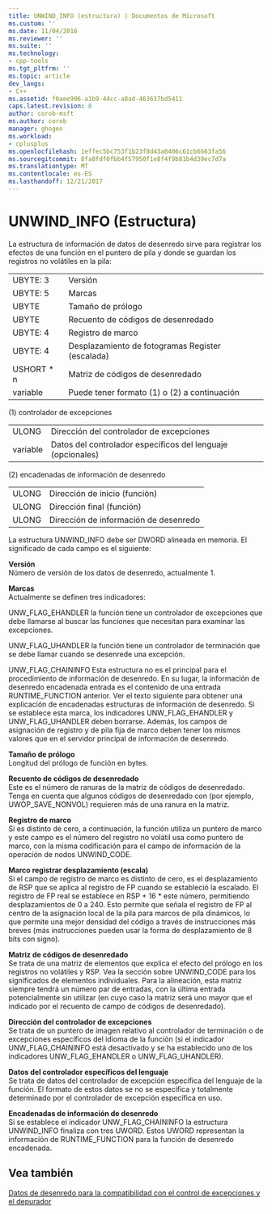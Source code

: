 ```yaml
---
title: UNWIND_INFO (estructura) | Documentos de Microsoft
ms.custom: ''
ms.date: 11/04/2016
ms.reviewer: ''
ms.suite: ''
ms.technology:
- cpp-tools
ms.tgt_pltfrm: ''
ms.topic: article
dev_langs:
- C++
ms.assetid: f0aee906-a1b9-44cc-a8ad-463637bd5411
caps.latest.revision: 8
author: corob-msft
ms.author: corob
manager: ghogen
ms.workload:
- cplusplus
ms.openlocfilehash: 1effec5bc753f1b23f8d43a8406c61cb6663fa56
ms.sourcegitcommit: 8fa8fdf0fbb4f57950f1e8f4f9b81b4d39ec7d7a
ms.translationtype: MT
ms.contentlocale: es-ES
ms.lasthandoff: 12/21/2017
---
```

# <a name="struct-unwindinfo"></a>UNWIND_INFO (Estructura)
La estructura de información de datos de desenredo sirve para registrar los efectos de una función en el puntero de pila y donde se guardan los registros no volátiles en la pila:  
  
|||  
|-|-|  
|UBYTE: 3|Versión|  
|UBYTE: 5|Marcas|  
|UBYTE|Tamaño de prólogo|  
|UBYTE|Recuento de códigos de desenredado|  
|UBYTE: 4|Registro de marco|  
|UBYTE: 4|Desplazamiento de fotogramas Register (escalada)|  
|USHORT * n|Matriz de códigos de desenredado|  
|variable|Puede tener formato (1) o (2) a continuación|  
  
 (1) controlador de excepciones  
  
|||  
|-|-|  
|ULONG|Dirección del controlador de excepciones|  
|variable|Datos del controlador específicos del lenguaje (opcionales)|  
  
 (2) encadenadas de información de desenredo  
  
|||  
|-|-|  
|ULONG|Dirección de inicio (función)|  
|ULONG|Dirección final (función)|  
|ULONG|Dirección de información de desenredo|  
  
 La estructura UNWIND_INFO debe ser DWORD alineada en memoria. El significado de cada campo es el siguiente:  
  
 **Versión**  
 Número de versión de los datos de desenredo, actualmente 1.  
  
 **Marcas**  
 Actualmente se definen tres indicadores:  
  
 UNW_FLAG_EHANDLER la función tiene un controlador de excepciones que debe llamarse al buscar las funciones que necesitan para examinar las excepciones.  
  
 UNW_FLAG_UHANDLER la función tiene un controlador de terminación que se debe llamar cuando se desenrede una excepción.  
  
 UNW_FLAG_CHAININFO Esta estructura no es el principal para el procedimiento de información de desenredo. En su lugar, la información de desenredo encadenada entrada es el contenido de una entrada RUNTIME_FUNCTION anterior. Ver el texto siguiente para obtener una explicación de encadenadas estructuras de información de desenredo. Si se establece esta marca, los indicadores UNW_FLAG_EHANDLER y UNW_FLAG_UHANDLER deben borrarse. Además, los campos de asignación de registro y de pila fija de marco deben tener los mismos valores que en el servidor principal de información de desenredo.  
  
 **Tamaño de prólogo**  
 Longitud del prólogo de función en bytes.  
  
 **Recuento de códigos de desenredado**  
 Este es el número de ranuras de la matriz de códigos de desenredado. Tenga en cuenta que algunos códigos de desenredado con (por ejemplo, UWOP_SAVE_NONVOL) requieren más de una ranura en la matriz.  
  
 **Registro de marco**  
 Si es distinto de cero, a continuación, la función utiliza un puntero de marco y este campo es el número del registro no volátil usa como puntero de marco, con la misma codificación para el campo de información de la operación de nodos UNWIND_CODE.  
  
 **Marco registrar desplazamiento (escala)**  
 Si el campo de registro de marco es distinto de cero, es el desplazamiento de RSP que se aplica al registro de FP cuando se estableció la escalado. El registro de FP real se establece en RSP + 16 * este número, permitiendo desplazamientos de 0 a 240. Esto permite que señala el registro de FP al centro de la asignación local de la pila para marcos de pila dinámicos, lo que permite una mejor densidad del código a través de instrucciones más breves (más instrucciones pueden usar la forma de desplazamiento de 8 bits con signo).  
  
 **Matriz de códigos de desenredado**  
 Se trata de una matriz de elementos que explica el efecto del prólogo en los registros no volátiles y RSP. Vea la sección sobre UNWIND_CODE para los significados de elementos individuales. Para la alineación, esta matriz siempre tendrá un número par de entradas, con la última entrada potencialmente sin utilizar (en cuyo caso la matriz será uno mayor que el indicado por el recuento de campo de códigos de desenredado).  
  
 **Dirección del controlador de excepciones**  
 Se trata de un puntero de imagen relativo al controlador de terminación o de excepciones específicos del idioma de la función (si el indicador UNW_FLAG_CHAININFO está desactivado y se ha establecido uno de los indicadores UNW_FLAG_EHANDLER o UNW_FLAG_UHANDLER).  
  
 **Datos del controlador específicos del lenguaje**  
 Se trata de datos del controlador de excepción específica del lenguaje de la función. El formato de estos datos se no se especifica y totalmente determinado por el controlador de excepción específica en uso.  
  
 **Encadenadas de información de desenredo**  
 Si se establece el indicador UNW_FLAG_CHAININFO la estructura UNWIND_INFO finaliza con tres UWORD.  Estos UWORD representan la información de RUNTIME_FUNCTION para la función de desenredo encadenada.  
  
## <a name="see-also"></a>Vea también  
 [Datos de desenredo para la compatibilidad con el control de excepciones y el depurador](../build/unwind-data-for-exception-handling-debugger-support.md)